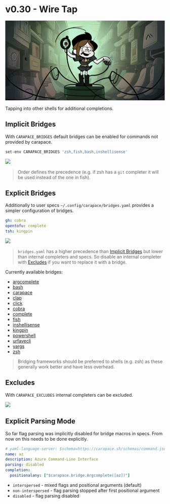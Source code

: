 # v0.30 - Wire Tap

![](./v0.30/banner.png)

Tapping into other shells for additional completions.

## Implicit Bridges

With `CARAPACE_BRIDGES` default bridges can be enabled for commands not provided by carapace.

```sh
set-env CARAPACE_BRIDGES 'zsh,fish,bash,inshellisense'
```

![](./v0.30/implicit-bridges.cast)

> Order defines the precedence (e.g. if zsh has a `git` completer it will be used instead of the one in fish).

## Explicit Bridges

Additionally to user specs `~/.config/carapace/bridges.yaml` provides a simpler configuration of bridges.

```yaml
gh: cobra
opentofu: complete
tsh: kingpin
```

![](./v0.30/explicit-bridges.cast)

> `bridges.yaml` has a higher precedence than [Implicit Bridges](#implicit-bridges) but lower than internal completers and specs.
> So disable an internal completer with [Excludes](#excludes) if you want to replace it with a bridge.

Currently available bridges:
- [argcomplete](https://github.com/kislyuk/argcomplete)
- [bash](https://www.gnu.org/software/bash/)
- [carapace](https://github.com/carapace-sh/carapace)
- [clap](https://github.com/clap-rs/clap)
- [click](https://github.com/pallets/click)
- [cobra](https://github.com/spf13/cobra)
- [complete](https://github.com/posener/complete)
- [fish](https://fishshell.com/)
- [inshellisense](https://github.com/microsoft/inshellisense)
- [kingpin](https://github.com/alecthomas/kingpin)
- [powershell](https://microsoft.com/powershell)
- [urfavecli](https://github.com/urfave/cli)
- [yargs](https://github.com/yargs/yargs)
- [zsh](https://www.zsh.org/)

> Bridging frameworks should be preferred to shells (e.g. zsh) as these generally work better and have less overhead.

## Excludes

With `CARAPACE_EXCLUDES` internal completers can be excluded.

![](./v0.30/excludes.cast)

## Explicit Parsing Mode

So far flag parsing was implicitly disabled for bridge macros in specs.
From now on this needs to be done explicitly.

```yaml
# yaml-language-server: $schema=https://carapace.sh/schemas/command.json
name: az
description: Azure Command-Line Interface
parsing: disabled
completion:
  positionalany: ["$carapace.bridge.Argcomplete([az])"]
```

- `interspersed` -  mixed flags and positional arguments (default)
- `non-interspersed` - flag parsing stopped after first positional argument
- `disabled` - flag parsing disabled
